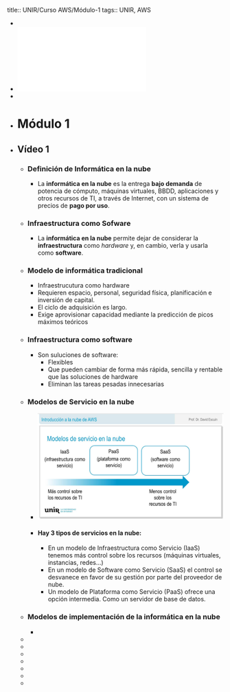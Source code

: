 title:: UNIR/Curso AWS/Módulo-1
tags:: UNIR, AWS

-
- ![UNIR-AWS_Modulo-1.pdf](../assets/UNIR-AWS_Modulo-1_1664869606733_0.pdf)
-
- # Módulo 1
- ## Vídeo 1
	- ### Definición de Informática en la nube
		- La **informática en la nube** es la entrega **bajo demanda** de potencia de cómputo, máquinas virtuales, BBDD, aplicaciones y otros recursos de TI, a través de Internet, con un sistema de precios de **pago por uso**.
	- ### Infraestructura como Sofware
		- La **informática en la nube** permite dejar de considerar la **infraestructura** como *hardware* y, en cambio, verla y usarla como **software**.
	- ### Modelo de informática tradicional
		- Infraestrucutura como hardware
		- Requieren espacio, personal, seguridad física, planificación e inversión de capital.
		- El ciclo de adquisición es largo.
		- Exige aprovisionar capacidad mediante la predicción de picos máximos teóricos
	- ### Infraestructura como software
		- Son suluciones de software:
			- Flexibles
			- Que pueden cambiar de forma más rápida, sencilla y rentable que las soluciones de hardware
			- Eliminan las tareas pesadas innecesarias
	- ### Modelos de Servicio en la nube
		- ![image.png](../assets/image_1664873571130_0.png)
		- #### Hay 3 tipos de servicios en la nube:
			- En un modelo de Infraestructura como Servicio (IaaS) tenemos más control sobre los recursos (máquinas virtuales, instancias, redes...)
			- En un modelo de Software como Servicio (SaaS) el control se desvanece en favor de su gestión por parte del proveedor de nube.
			- Un modelo de Plataforma como Servicio (PaaS) ofrece una opción intermedia. Como un servidor de base de datos.
	- ### Modelos de implementación de la informática en la nube
		-
	-
	-
	-
	-
	-
	-
	-